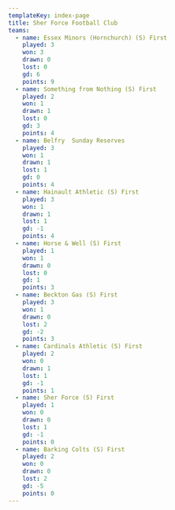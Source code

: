 ```yaml
---
templateKey: index-page
title: Sher Force Football Club
teams:
  - name: Essex Minors (Hornchurch) (S) First
    played: 3
    won: 3
    drawn: 0
    lost: 0
    gd: 6
    points: 9
  - name: Something from Nothing (S) First
    played: 2
    won: 1
    drawn: 1
    lost: 0
    gd: 3
    points: 4
  - name: Belfry  Sunday Reserves
    played: 3
    won: 1
    drawn: 1
    lost: 1
    gd: 0
    points: 4
  - name: Hainault Athletic (S) First
    played: 3
    won: 1
    drawn: 1
    lost: 1
    gd: -1
    points: 4
  - name: Horse & Well (S) First
    played: 1
    won: 1
    drawn: 0
    lost: 0
    gd: 1
    points: 3
  - name: Beckton Gas (S) First
    played: 3
    won: 1
    drawn: 0
    lost: 2
    gd: -2
    points: 3
  - name: Cardinals Athletic (S) First
    played: 2
    won: 0
    drawn: 1
    lost: 1
    gd: -1
    points: 1
  - name: Sher Force (S) First
    played: 1
    won: 0
    drawn: 0
    lost: 1
    gd: -1
    points: 0
  - name: Barking Colts (S) First
    played: 2
    won: 0
    drawn: 0
    lost: 2
    gd: -5
    points: 0
---
```

